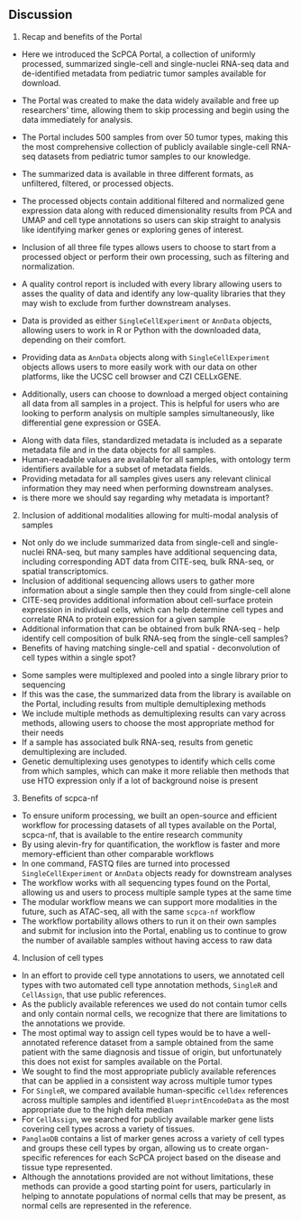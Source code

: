 
## Discussion 

1. Recap and benefits of the Portal 
- Here we introduced the ScPCA Portal, a collection of uniformly processed, summarized single-cell and single-nuclei RNA-seq data and de-identified metadata from pediatric tumor samples available for download.
- The Portal was created to make the data widely available and free up researchers' time, allowing them to skip processing and begin using the data immediately for analysis. 
- The Portal includes 500 samples from over 50 tumor types, making this the most comprehensive collection of publicly available single-cell RNA-seq datasets from pediatric tumor samples to our knowledge. 
- The summarized data is available in three different formats, as unfiltered, filtered, or processed objects. 
- The processed objects contain additional filtered and normalized gene expression data along with reduced dimensionality results from PCA and UMAP and cell type annotations so users can skip straight to analysis like identifying marker genes or exploring genes of interest. 
- Inclusion of all three file types allows users to choose to start from a processed object or perform their own processing, such as filtering and normalization. 
- A quality control report is included with every library allowing users to asses the quality of data and identify any low-quality libraries that they may wish to exclude from further downstream analyses. 

- Data is provided as either `SingleCellExperiment` or `AnnData` objects, allowing users to work in R or Python with the downloaded data, depending on their comfort. 
- Providing data as `AnnData` objects along with `SingleCellExperiment` objects allows users to more easily work with our data on other platforms, like the UCSC cell browser and CZI CELLxGENE. 
- Additionally, users can choose to download a merged object containing all data from all samples in a project. This is helpful for users who are looking to perform analysis on multiple samples simultaneously, like differential gene expression or GSEA. 

<!--TODO: should we mention metadata, and if so are there specific benefits we should mention?  --> 
- Along with data files, standardized metadata is included as a separate metadata file and in the data objects for all samples. 
- Human-readable values are available for all samples, with ontology term identifiers available for a subset of metadata fields. 
- Providing metadata for all samples gives users any relevant clinical information they may need when performing downstream analyses. 
- is there more we should say regarding why metadata is important? 


2. Inclusion of additional modalities allowing for multi-modal analysis of samples 
- Not only do we include summarized data from single-cell and single-nuclei RNA-seq, but many samples have additional sequencing data, including corresponding ADT data from CITE-seq, bulk RNA-seq, or spatial transcriptomics. 
- Inclusion of additional sequencing allows users to gather more information about a single sample then they could from single-cell alone
- CITE-seq provides additional information about cell-surface protein expression in individual cells, which can help determine cell types and correlate RNA to protein expression for a given sample
- Additional information that can be obtained from bulk RNA-seq - help identify cell composition of bulk RNA-seq from the single-cell samples?
- Benefits of having matching single-cell and spatial - deconvolution of cell types within a single spot? 

<!--TODO: How do we want to talk about multiplexed data, if at all? --> 
- Some samples were multiplexed and pooled into a single library prior to sequencing
- If this was the case, the summarized data from the library is available on the Portal, including results from multiple demultiplexing methods
- We include multiple methods as demultiplexing results can vary across methods, allowing users to choose the most appropriate method for their needs 
- If a sample has associated bulk RNA-seq, results from genetic demultiplexing are included. 
- Genetic demultiplexing uses genotypes to identify which cells come from which samples, which can make it more reliable then methods that use HTO expression only if a lot of background noise is present 

3. Benefits of scpca-nf 
- To ensure uniform processing, we built an open-source and efficient workflow for processing datasets of all types available on the Portal, scpca-nf, that is available to the entire research community
- By using alevin-fry for quantification, the workflow is faster and more memory-efficient than other comparable workflows
- In one command, FASTQ files are turned into processed `SingleCellExperiment` or `AnnData` objects ready for downstream analyses
- The workflow works with all sequencing types found on the Portal, allowing us and users to process multiple sample types at the same time 
- The modular workflow means we can support more modalities in the future, such as ATAC-seq, all with the same `scpca-nf` workflow 
- The workflow portability allows others to run it on their own samples and submit for inclusion into the Portal, enabling us to continue to grow the number of available samples without having access to raw data 

4. Inclusion of cell types 
- In an effort to provide cell type annotations to users, we annotated cell types with two automated cell type annotation methods, `SingleR` and `CellAssign`, that use public references. 
- As the publicly available references we used do not contain tumor cells and only contain normal cells, we recognize that there are limitations to the annotations we provide. 
- The most optimal way to assign cell types would be to have a well-annotated reference dataset from a sample obtained from the same patient with the same diagnosis and tissue of origin, but unfortunately this does not exist for samples available on the Portal. 
- We sought to find the most appropriate publicly available references that can be applied in a consistent way across multiple tumor types 
- For `SingleR`, we compared available human-specific `celldex` references across multiple samples and identified `BlueprintEncodeData` as the most appropriate due to the high delta median
- For `CellAssign`, we searched for publicly available marker gene lists covering cell types across a variety of tissues. 
- `PanglaoDB` contains a list of marker genes across a variety of cell types and groups these cell types by organ, allowing us to create organ-specific references for each ScPCA project based on the disease and tissue type represented. 
- Although the annotations provided are not without limitations, these methods can provide a good starting point for users, particularly in helping to annotate populations of normal cells that may be present, as normal cells are represented in the reference.
